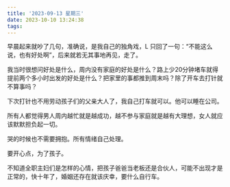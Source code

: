 ```yaml
---
title: '2023-09-13 星期三'
date: 2023-10-10 13:24:38
tags:
---
```


早晨起来就吵了几句，准确说，是我自己的独角戏，L 只回了一句：“不能这么说，也有好处啊”，后来就若无其事地再见，走了。

我当时很想问好处是什么，周内没有家庭的好处是什么？路上少20分钟堵车就得提前两个多小时出发的好处是什么？把家里的事都推到周末吗？除了开车去打针就不算事吗？

下次打针也不用劳动孩子们的父亲大人了，我自己打车就可以。他可以睡在公司。

所有人都觉得男人周内越忙就是越成功，越不参与家庭就是越有大理想，女人就应该默默担负起一切。

哭的时候也不需要拥抱。所有情绪自己处理。

要开心点，为了孩子。


不知道全职主妇们是怎样的心情，把孩子爸爸当老板还是合伙人，可能不出现才是正常的，快十年了，婚姻还存在就该庆幸，要什么自行车。

